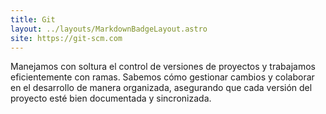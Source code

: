 ```yaml
---
title: Git
layout: ../layouts/MarkdownBadgeLayout.astro
site: https://git-scm.com
---
```


Manejamos con soltura el control de versiones de proyectos y trabajamos eficientemente con ramas. Sabemos cómo gestionar cambios y colaborar en el desarrollo de manera organizada, asegurando que cada versión del proyecto esté bien documentada y sincronizada.